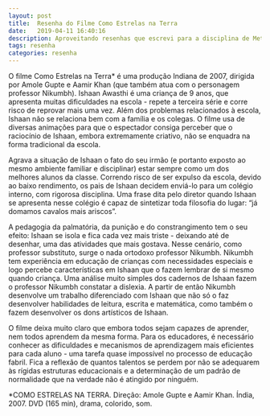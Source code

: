 ```yaml
---
layout: post
title:  Resenha do Filme Como Estrelas na Terra
date:   2019-04-11 16:40:16
description: Aproveitando resenhas que escrevi para a disciplina de Metodologia Científica :D
tags: resenha
categories: resenha
---
```


O filme Como Estrelas na Terra* é uma produção Indiana de 2007, dirigida por Amole Gupte e Aamir Khan (que também atua com o personagem professor Nikumbh). Ishaan Awasthi é uma criança de 9 anos, que apresenta muitas dificuldades na escola - repete a terceira série e corre risco de reprovar mais uma vez. Além dos problemas relacionados à escola, Ishaan não se relaciona bem com a família e os colegas. O filme usa de diversas animações para que o espectador consiga perceber que o raciocínio de Ishaan, embora extremamente criativo, não se enquadra na forma tradicional da escola.

Agrava a situação de Ishaan o fato do seu irmão (e portanto exposto ao mesmo ambiente familiar e disciplinar) estar sempre como um dos melhores alunos da classe. Correndo risco de ser expulso da escola, devido ao baixo rendimento, os pais de Ishaan decidem enviá-lo para um colégio interno, com rigorosa disciplina. Uma frase dita pelo diretor quando Ishaan se apresenta nesse colégio é capaz de sintetizar toda filosofia do lugar: “já domamos cavalos mais ariscos”.

A pedagogia da palmatória, da punição e do constrangimento tem o seu efeito: Ishaan se isola e fica cada vez mais triste - deixando até de desenhar, uma das atividades que mais gostava. Nesse cenário, como professor substituto, surge o nada ortodoxo professor Nikumbh. Nikumbh tem experiência em educação de crianças com necessidades especiais e logo percebe características em Ishaan que o fazem lembrar de si mesmo quando criança. Uma análise muito simples dos cadernos de Ishaan fazem o professor Nikumbh constatar a dislexia. A partir de então Nikumbh desenvolve um trabalho diferenciado com Ishaan que não só o faz desenvolver habilidades de leitura, escrita e matemática, como também o fazem desenvolver os dons artísticos de Ishaan.

O filme deixa muito claro que embora todos sejam capazes de aprender, nem todos aprendem da mesma forma. Para os educadores, é necessário conhecer as dificuldades e mecanismos de aprendizagem mais eficientes para cada aluno - uma tarefa quase impossível no processo de educação fabril. Fica a reflexão de quantos talentos se perdem por não se adequarem às rígidas estruturas educacionais e a determinação de um padrão de normalidade que na verdade não é atingido por ninguém.


*COMO ESTRELAS NA TERRA. Direção: Amole Gupte e Aamir Khan. Índia, 2007. DVD (165 min), drama, colorido, som.

<!-- Jean shorts raw denim Vice normcore, art party High Life PBR skateboard stumptown vinyl kitsch. Four loko meh 8-bit, tousled banh mi tilde forage Schlitz dreamcatcher twee 3 wolf moon. Chambray asymmetrical paleo salvia, sartorial umami four loko master cleanse drinking vinegar brunch. [Pinterest](https://www.pinterest.com) DIY authentic Schlitz, hoodie Intelligentsia butcher trust fund brunch shabby chic Kickstarter forage flexitarian. Direct trade <a href="https://en.wikipedia.org/wiki/Cold-pressed_juice">cold-pressed</a> meggings stumptown plaid, pop-up taxidermy. Hoodie XOXO fingerstache scenester Echo Park. Plaid ugh Wes Anderson, freegan pug selvage fanny pack leggings pickled food truck DIY irony Banksy.

#### Hipster list
<ul>
    <li>brunch</li>
    <li>fixie</li>
    <li>raybans</li>
    <li>messenger bag</li>
</ul>

Hoodie Thundercats retro, tote bag 8-bit Godard craft beer gastropub. Truffaut Tumblr taxidermy, raw denim Kickstarter sartorial dreamcatcher. Quinoa chambray slow-carb salvia readymade, bicycle rights 90's yr typewriter selfies letterpress cardigan vegan.

<hr>

Pug heirloom High Life vinyl swag, single-origin coffee four dollar toast taxidermy reprehenderit fap distillery master cleanse locavore. Est anim sapiente leggings Brooklyn ea. Thundercats locavore excepteur veniam eiusmod. Raw denim Truffaut Schlitz, migas sapiente Portland VHS twee Bushwick Marfa typewriter retro id keytar.

<blockquote>
    We do not grow absolutely, chronologically. We grow sometimes in one dimension, and not in another, unevenly. We grow partially. We are relative. We are mature in one realm, childish in another.
    —Anais Nin
</blockquote>

Fap aliqua qui, scenester pug Echo Park polaroid irony shabby chic ex cardigan church-key Odd Future accusamus. Blog stumptown sartorial squid, gastropub duis aesthetic Truffaut vero. Pinterest tilde twee, odio mumblecore jean shorts lumbersexual. -->
